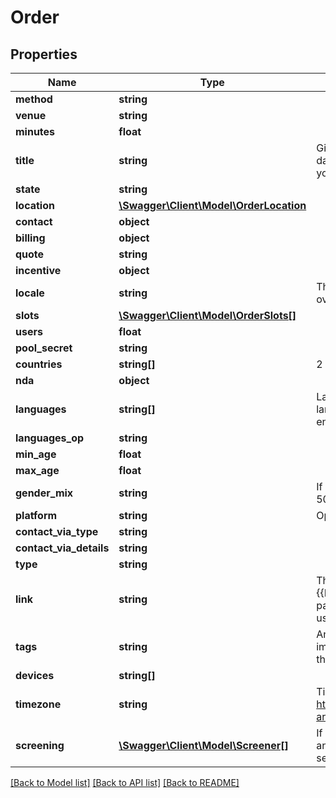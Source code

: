 # Order

## Properties
Name | Type | Description | Notes
------------ | ------------- | ------------- | -------------
**method** | **string** |  | 
**venue** | **string** |  | 
**minutes** | **float** |  | 
**title** | **string** | Give the study an optional title. This will be shown in the dashboard. Here you could also add an identifier for your internal orderId or customerId | [optional] 
**state** | **string** |  | 
**location** | [**\Swagger\Client\Model\OrderLocation**](OrderLocation.md) |  | [optional] 
**contact** | **object** |  | [optional] 
**billing** | **object** |  | [optional] 
**quote** | **string** |  | [optional] 
**incentive** | **object** |  | [optional] 
**locale** | **string** | The country specified in billing will take precedence over the country specified in this locale field | 
**slots** | [**\Swagger\Client\Model\OrderSlots[]**](OrderSlots.md) |  | [optional] 
**users** | **float** |  | 
**pool_secret** | **string** |  | [optional] 
**countries** | **string[]** | 2 digits ISO country code in lowercase. e.g. us, ch, de | [optional] 
**nda** | **object** |  | [optional] 
**languages** | **string[]** | Languages the test is conducted in or prototype language. 2 digits ISO language code in lowercase. e.g. en, de fr | 
**languages_op** | **string** |  | [optional] 
**min_age** | **float** |  | [optional] 
**max_age** | **float** |  | [optional] 
**gender_mix** | **string** | If empty a random mix will be generated. Mixed means 50/50. FEMALE means female only. | [optional] 
**platform** | **string** | Operating system on the selected devices. | [optional] 
**contact_via_type** | **string** |  | [optional] 
**contact_via_details** | **string** |  | [optional] 
**type** | **string** |  | [optional] 
**link** | **string** | The url where the participants are being sent to. Use {{PARTICIPANT_ID}} as a placeholder where we put a participants specific id if you need to different urls per user. | [optional] 
**tags** | **string** | An ID that identifies a customer ordering. This is important to exclude test users that were already with the same customer. | [optional] 
**devices** | **string[]** |  | [optional] 
**timezone** | **string** | Time zone id, list can be found e.g. here: https://garygregory.wordpress.com/2013/06/18/what-are-the-java-timezone-ids/ | 
**screening** | [**\Swagger\Client\Model\Screener[]**](Screener.md) | If you want additional screener questions to be answered. Put in here multiple questions/screener settings to filter the target group further. | [optional] 

[[Back to Model list]](../../README.md#documentation-for-models) [[Back to API list]](../../README.md#documentation-for-api-endpoints) [[Back to README]](../../README.md)

